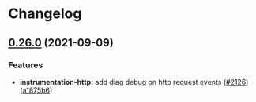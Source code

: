 # Changelog

## [0.26.0](https://www.github.com/open-telemetry/opentelemetry-js/compare/instrumentation-http-v0.25.0...instrumentation-http-v0.26.0) (2021-09-09)


### Features

* **instrumentation-http:** add diag debug on http request events ([#2126](https://www.github.com/open-telemetry/opentelemetry-js/issues/2126)) ([a1875b6](https://www.github.com/open-telemetry/opentelemetry-js/commit/a1875b67852cdc1004fee144ce5792f33ad2fcdb))

